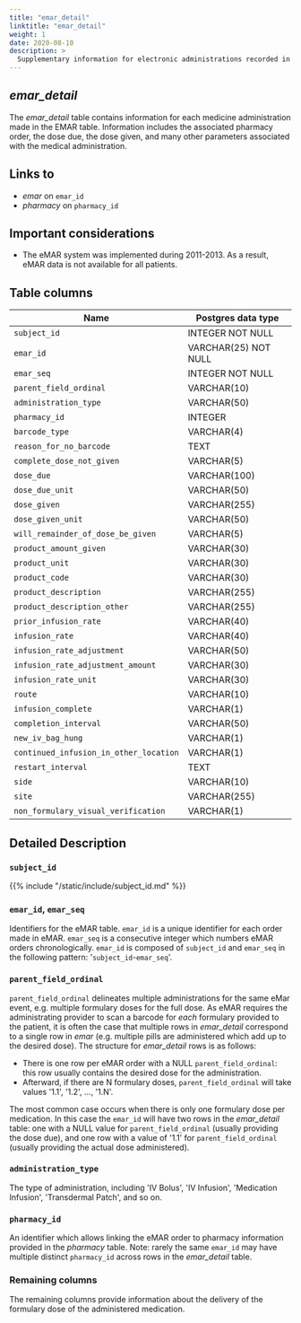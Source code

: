 ```yaml
---
title: "emar_detail"
linktitle: "emar_detail"
weight: 1
date: 2020-08-10
description: >
  Supplementary information for electronic administrations recorded in *emar*.
---
```


## *emar_detail*

The *emar_detail* table contains information for each medicine administration made in the EMAR table.
Information includes the associated pharmacy order, the dose due, the dose given, and many other parameters associated with the medical administration.

## Links to

* *emar* on `emar_id`
* *pharmacy* on `pharmacy_id`

## Important considerations

* The eMAR system was implemented during 2011-2013. As a result, eMAR data is not available for all patients.

## Table columns

Name | Postgres data type
---- | ----
`subject_id` | INTEGER NOT NULL
`emar_id` | VARCHAR(25) NOT NULL
`emar_seq` | INTEGER NOT NULL
`parent_field_ordinal` | VARCHAR(10)
`administration_type` | VARCHAR(50)
`pharmacy_id` | INTEGER
`barcode_type` | VARCHAR(4)
`reason_for_no_barcode` | TEXT
`complete_dose_not_given` | VARCHAR(5)
`dose_due` | VARCHAR(100)
`dose_due_unit` | VARCHAR(50)
`dose_given` | VARCHAR(255)
`dose_given_unit` | VARCHAR(50)
`will_remainder_of_dose_be_given` | VARCHAR(5)
`product_amount_given` | VARCHAR(30)
`product_unit` | VARCHAR(30)
`product_code` | VARCHAR(30)
`product_description` | VARCHAR(255)
`product_description_other` | VARCHAR(255)
`prior_infusion_rate` | VARCHAR(40)
`infusion_rate` | VARCHAR(40)
`infusion_rate_adjustment` | VARCHAR(50)
`infusion_rate_adjustment_amount` | VARCHAR(30)
`infusion_rate_unit` | VARCHAR(30)
`route` | VARCHAR(10)
`infusion_complete` | VARCHAR(1)
`completion_interval` | VARCHAR(50)
`new_iv_bag_hung` | VARCHAR(1)
`continued_infusion_in_other_location` | VARCHAR(1)
`restart_interval` | TEXT
`side` | VARCHAR(10)
`site` | VARCHAR(255)
`non_formulary_visual_verification` | VARCHAR(1)

## Detailed Description

### `subject_id`

{{% include "/static/include/subject_id.md" %}}

### `emar_id`, `emar_seq`

Identifiers for the eMAR table. `emar_id` is a unique identifier for each order made in eMAR. `emar_seq` is a consecutive integer which numbers eMAR orders chronologically. `emar_id` is composed of `subject_id` and `emar_seq` in the following pattern: '`subject_id`-`emar_seq`'.

### `parent_field_ordinal`

`parent_field_ordinal` delineates multiple administrations for the same eMar event, e.g. multiple formulary doses for the full dose. As eMAR requires the administrating provider to scan a barcode for *each* formulary provided to the patient, it is often the case that multiple rows in *emar_detail* correspond to a single row in *emar* (e.g. multiple pills are administered which add up to the desired dose). The structure for *emar_detail* rows is as follows:

* There is one row per eMAR order with a NULL `parent_field_ordinal`: this row usually contains the desired dose for the administration.
* Afterward, if there are N formulary doses, `parent_field_ordinal` will take values '1.1', '1.2', ..., '1.N'.

The most common case occurs when there is only one formulary dose per medication. In this case the `emar_id` will have two rows in the *emar_detail* table: one with a NULL value for `parent_field_ordinal` (usually providing the dose due), and one row with a value of '1.1' for `parent_field_ordinal` (usually providing the actual dose administered).

### `administration_type`

The type of administration, including 'IV Bolus', 'IV Infusion', 'Medication Infusion', 'Transdermal Patch', and so on.

### `pharmacy_id`

An identifier which allows linking the eMAR order to pharmacy information provided in the *pharmacy* table. Note: rarely the same `emar_id` may have multiple distinct `pharmacy_id` across rows in the *emar_detail* table.

### Remaining columns

The remaining columns provide information about the delivery of the formulary dose of the administered medication.
